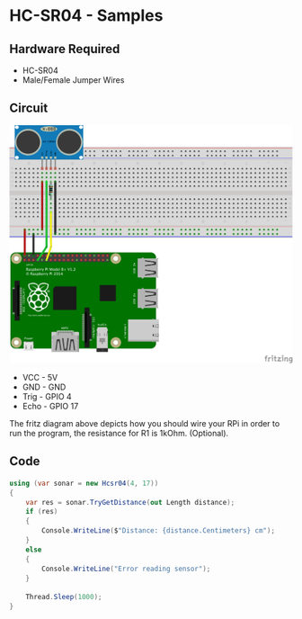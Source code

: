 ﻿# HC-SR04 - Samples

## Hardware Required
* HC-SR04
* Male/Female Jumper Wires

## Circuit
![Fritz diagram](raspberry_hc-sr04.png)

* VCC - 5V
* GND - GND
* Trig - GPIO 4
* Echo - GPIO 17

The fritz diagram above depicts how you should wire your RPi in order to run the program, the resistance for R1 is 1kOhm. (Optional).

## Code
```C#
using (var sonar = new Hcsr04(4, 17))
{
    var res = sonar.TryGetDistance(out Length distance);
    if (res)
    {
        Console.WriteLine($"Distance: {distance.Centimeters} cm");
    }
    else
    {
        Console.WriteLine("Error reading sensor");
    }

    Thread.Sleep(1000);
}
```